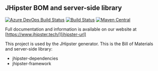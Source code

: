JHipster BOM and server-side library
----------------------------

[![Azure DevOps Build Status][azure-devops-image]][azure-devops-url-main] [![Build Status][travis-image]][travis-url] [![Maven Central][maven-image]][maven-url]

Full documentation and information is available on our website at [https://www.jhipster.tech/][jhipster-url]

This project is used by the JHipster generator. This is the Bill of Materials and server-side library:
- jhipster-dependencies
- jhipster-framework

[travis-image]: https://travis-ci.org/jhipster/jhipster.svg?branch=master
[travis-url]: https://travis-ci.org/jhipster/jhipster

[maven-image]: https://maven-badges.herokuapp.com/maven-central/io.github.jhipster/jhipster-parent/badge.svg
[maven-url]: https://maven-badges.herokuapp.com/maven-central/io.github.jhipster/jhipster-parent

[azure-devops-image]: https://dev.azure.com/jhipster/jhipster/_apis/build/status/jhipster.jhipster?branchName=master
[azure-devops-url-main]: https://dev.azure.com/jhipster/jhipster/_build

[jhipster-url]: https://www.jhipster.tech/